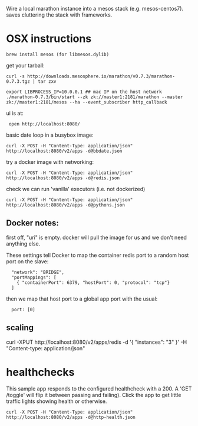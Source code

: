 Wire a local marathon instance into a mesos stack
(e.g. mesos-centos7).
saves cluttering the stack with frameworks.

# OSX instructions

    brew install mesos (for libmesos.dylib)

get your tarball:

    curl -s http://downloads.mesosphere.io/marathon/v0.7.3/marathon-0.7.3.tgz | tar zxv

    export LIBPROCESS_IP=10.0.0.1 ## mac IP on the host network
    ./marathon-0.7.3/bin/start --zk zk://master1:2181/marathon --master zk://master1:2181/mesos --ha --event_subscriber http_callback

ui is at:

     open http://localhost:8080/

basic date loop in a busybox image:

    curl -X POST -H "Content-Type: application/json" http://localhost:8080/v2/apps -d@bbdate.json

try a docker image with networking:

    curl -X POST -H "Content-Type: application/json" http://localhost:8080/v2/apps -d@redis.json

check we can run 'vanilla' executors (i.e. not dockerized)

    curl -X POST -H "Content-Type: application/json" http://localhost:8080/v2/apps -d@pythons.json



## Docker notes:

first off, "uri" is empty. docker will pull the image for us
and we don't need anything else.

These settings tell Docker to map the container redis port
to a random host port on the slave:

      "network": "BRIDGE",
      "portMappings": [
        { "containerPort": 6379, "hostPort": 0, "protocol": "tcp"}
      ]


then we map that host port to a global app port with the usual:

      port: [0] 

## scaling

curl -XPUT http://localhost:8080/v2/apps/redis -d '{ "instances": "3" }' -H "Content-type: application/json"

# healthchecks

This sample app responds to the configured healthcheck with a 200. A 'GET /toggle' will flip it between
passing and failing). Click the app to get little traffic lights showing health or otherwise.

    curl -X POST -H "Content-Type: application/json" http://localhost:8080/v2/apps -d@http-health.json

